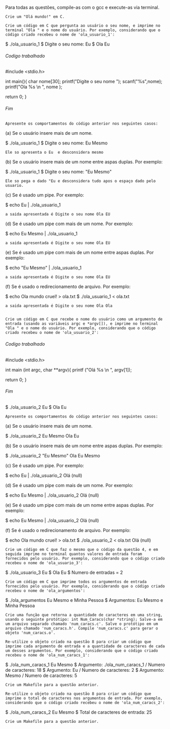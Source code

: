 

Para todas as questões, compile-as com o gcc e execute-as via terminal.

    Crie um "Olá mundo!" em C.

    Crie um código em C que pergunta ao usuário o seu nome, e imprime no terminal "Ola " e o nome do usuário. Por exemplo, considerando que o código criado recebeu o nome de 'ola_usuario_1':

$ ./ola_usuario_1
$ Digite o seu nome: Eu
$ Ola Eu
 
###### Codigo trabalhado  ######
 
#include <stdio.h>


int main(){
	char nome[30];
	printf("Digite o seu nome ");
	scanf("%s",nome);
	printf("Ola %s \n ", nome );


return 0;
}

###### Fim #######

    Apresente os comportamentos do código anterior nos seguintes casos:

(a) Se o usuário insere mais de um nome.

$ ./ola_usuario_1
$ Digite o seu nome: Eu Mesmo

	Ele so apresenta o Eu  e desconsidera mesmo

(b) Se o usuário insere mais de um nome entre aspas duplas. Por exemplo:

$ ./ola_usuario_1
$ Digite o seu nome: "Eu Mesmo"

	Ele so pega o dado "Eu e desconsidera tudo apos o espaço dado pelo usuario.

(c) Se é usado um pipe. Por exemplo:

$ echo Eu | ./ola_usuario_1

	a saida apresentada é Digite o seu nome Ola EU 

(d) Se é usado um pipe com mais de um nome. Por exemplo:

$ echo Eu Mesmo | ./ola_usuario_1

	a saida apresentada é Digite o seu nome Ola EU 

(e) Se é usado um pipe com mais de um nome entre aspas duplas. Por exemplo:

$ echo "Eu Mesmo" | ./ola_usuario_1

	a saida apresentada é Digite o seu nome Ola EU 

(f) Se é usado o redirecionamento de arquivo. Por exemplo:

$ echo Ola mundo cruel! > ola.txt
$ ./ola_usuario_1 < ola.txt

	a saida apresentada é Digite o seu nome Ola Ola


    Crie um código em C que recebe o nome do usuário como um argumento de entrada (usando as variáveis argc e *argv[]), e imprime no terminal "Ola " e o nome do usuário. Por exemplo, considerando que o código criado recebeu o nome de 'ola_usuario_2':

###### Codigo trabalhado  ######

#include <stdio.h>

int main (int argc, char **argv){
        printf ("Olá %s \n ", argv[1]);

return 0;
}

###### Fim #######



$ ./ola_usuario_2 Eu
$ Ola Eu

    Apresente os comportamentos do código anterior nos seguintes casos:

(a) Se o usuário insere mais de um nome.

$ ./ola_usuario_2 Eu Mesmo
 Ola Eu 
 
(b) Se o usuário insere mais de um nome entre aspas duplas. Por exemplo:

$ ./ola_usuario_2 "Eu Mesmo"
  Ola Eu Mesmo

(c) Se é usado um pipe. Por exemplo:

$ echo Eu | ./ola_usuario_2
  Olá (null) 

(d) Se é usado um pipe com mais de um nome. Por exemplo:

$ echo Eu Mesmo | ./ola_usuario_2
  Olá (null) 

(e) Se é usado um pipe com mais de um nome entre aspas duplas. Por exemplo:

$ echo Eu Mesmo | ./ola_usuario_2
  Olá (null) 	

(f) Se é usado o redirecionamento de arquivo. Por exemplo:

$ echo Ola mundo cruel! > ola.txt
$ ./ola_usuario_2 < ola.txt
  Olá (null) 



    Crie um código em C que faz o mesmo que o código da questão 4, e em seguida imprime no terminal quantos valores de entrada foram fornecidos pelo usuário. Por exemplo, considerando que o código criado recebeu o nome de 'ola_usuario_3':

$ ./ola_usuario_3 Eu
$ Ola Eu
$ Numero de entradas = 2

    Crie um código em C que imprime todos os argumentos de entrada fornecidos pelo usuário. Por exemplo, considerando que o código criado recebeu o nome de 'ola_argumentos':

$ ./ola_argumentos Eu Mesmo e Minha Pessoa
$ Argumentos: Eu Mesmo e Minha Pessoa

    Crie uma função que retorna a quantidade de caracteres em uma string, usando o seguinte protótipo: int Num_Caracs(char *string); Salve-a em um arquivo separado chamado 'num_caracs.c'. Salve o protótipo em um arquivo chamado 'num_caracs.h'. Compile 'num_caracs.c' para gerar o objeto 'num_caracs.o'.

    Re-utilize o objeto criado na questão 8 para criar um código que imprime cada argumento de entrada e a quantidade de caracteres de cada um desses argumentos. Por exemplo, considerando que o código criado recebeu o nome de 'ola_num_caracs_1':

$ ./ola_num_caracs_1 Eu Mesmo
$ Argumento: ./ola_num_caracs_1 / Numero de caracteres: 18
$ Argumento: Eu / Numero de caracteres: 2
$ Argumento: Mesmo / Numero de caracteres: 5

    Crie um Makefile para a questão anterior.

    Re-utilize o objeto criado na questão 8 para criar um código que imprime o total de caracteres nos argumentos de entrada. Por exemplo, considerando que o código criado recebeu o nome de 'ola_num_caracs_2':

$ ./ola_num_caracs_2 Eu Mesmo
$ Total de caracteres de entrada: 25

    Crie um Makefile para a questão anterior.


